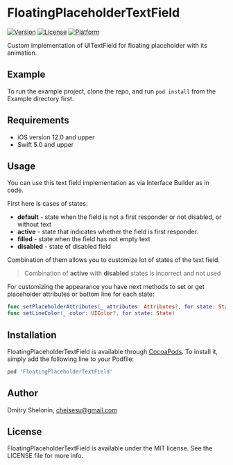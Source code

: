 # FloatingPlaceholderTextField

<!--[![CI Status](https://img.shields.io/travis/cheisesu/FloatingPlaceholderTextField.svg?style=flat)](https://travis-ci.org/cheisesu/FloatingPlaceholderTextField)-->
[![Version](https://img.shields.io/cocoapods/v/FloatingPlaceholderTextField.svg?style=flat)](https://cocoapods.org/pods/FloatingPlaceholderTextField)
[![License](https://img.shields.io/cocoapods/l/FloatingPlaceholderTextField.svg?style=flat)](https://cocoapods.org/pods/FloatingPlaceholderTextField)
[![Platform](https://img.shields.io/cocoapods/p/FloatingPlaceholderTextField.svg?style=flat)](https://cocoapods.org/pods/FloatingPlaceholderTextField)

Custom implementation of UITextField for floating placeholder with its animation.

## Example

To run the example project, clone the repo, and run `pod install` from the Example directory first.

## Requirements

- iOS version 12.0 and upper
- Swift 5.0 and upper

## Usage

You can use this text field implementation as via Interface Builder as in code. 

First here is cases of states:

- **default** - state when the field is not a first responder or not disabled, or without text
- **active** - state that indicates whether the field is first responder.
- **filled** - state when the field has not empty text
- **disabled** - state of disabled field

Combination of them allows you to customize lot of states of the text field.
> Combination of **active** with **disabled** states is incorrect and not used

For customizing the appearance you have next methods to set or get placeholder attributes or bottom line for each state:

```swift
func setPlaceholderAttributes(_ attributes: Attributes?, for state: State)
func setLineColor(_ color: UIColor?, for state: State)
```



## Installation

FloatingPlaceholderTextField is available through [CocoaPods](https://cocoapods.org). To install
it, simply add the following line to your Podfile:

```ruby
pod 'FloatingPlaceholderTextField'
```

## Author

Dmitry Shelonin, cheisesu@gmail.com

## License

FloatingPlaceholderTextField is available under the MIT license. See the LICENSE file for more info.
